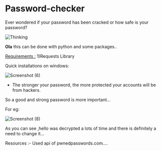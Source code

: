# Password-checker
Ever wondered if your password has been cracked or how safe is your password?    

![Thinking](https://user-images.githubusercontent.com/58797479/84502105-5ad2d700-acd5-11ea-95b6-15ea17c11442.jpg)


<b>Ola</b> this can be done with python and some packages..  
  
<u>Requirements :</u> 1)Requests Library

Quick installations on windows:

![Screenshot (6)](https://user-images.githubusercontent.com/58797479/84502946-e7ca6000-acd6-11ea-9a79-02d1cbbbf91d.png)

<ul>
  <li>The stronger your password, the more protected your accounts will be from hackers.</li>
  </ul>
So a good and strong password is more important...  

For eg:

![Screenshot (8)](https://user-images.githubusercontent.com/58797479/84503879-9f13a680-acd8-11ea-9f64-be757196ebea.png)

As you can see ,hello was decrypted a lots of time and there is definitely  a need to change it...

Resources :- Used api of pwnedpasswords.com....

